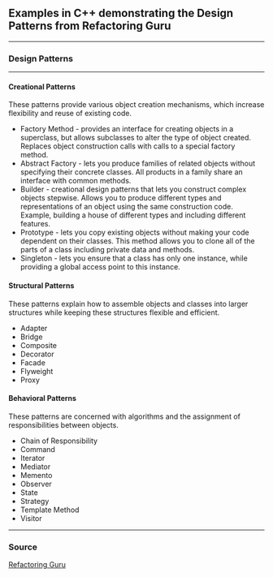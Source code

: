 ## Examples in C++ demonstrating the Design Patterns from Refactoring Guru
___

### Design Patterns
___

#### Creational Patterns
These patterns provide various object creation mechanisms, which increase flexibility and reuse of existing code. 

* Factory Method - provides an interface for creating objects in a superclass, but allows subclasses to alter the type of object created. Replaces object construction calls with calls to a special factory method.  
* Abstract Factory - lets you produce families of related objects without specifying their concrete classes. All products in a family share an interface with common methods. 
* Builder - creational design patterns that lets you construct complex objects stepwise. Allows you to produce different types and representations of an object using the same construction code. Example, building a house of different types and including different features. 
* Prototype - lets you copy existing objects without making your code dependent on their classes. This method allows you to clone all of the parts of a class including private data and methods. 
* Singleton - lets you ensure that a class has only one instance, while providing a global access point to this instance. 

#### Structural Patterns
These patterns explain how to assemble objects and classes into larger structures while keeping these structures flexible and efficient. 

* Adapter
* Bridge
* Composite
* Decorator
* Facade
* Flyweight
* Proxy

#### Behavioral Patterns
These patterns are concerned with algorithms and the assignment of responsibilities between objects. 

* Chain of Responsibility
* Command
* Iterator
* Mediator
* Memento
* Observer
* State
* Strategy
* Template Method
* Visitor

___

### Source
<a href="https://refactoring.guru/design-patterns/catalog">Refactoring Guru</a>